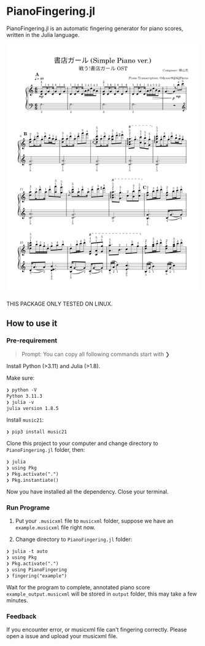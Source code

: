 # PianoFingering.jl

PianoFingering.jl is an automatic fingering generator for piano scores, written in the Julia language.

![image](./example.png)

THIS PACKAGE ONLY TESTED ON LINUX.

## How to use it

### Pre-requirement

> Prompt: You can copy all following commands start with ❯ 

Install Python (>3.11) and Julia (>1.8). 

Make sure:

``` shell
❯ python -V
Python 3.11.3
❯ julia -v
julia version 1.8.5
```

Install `music21`:

``` shell
❯ pip3 install music21
```

Clone this project to your computer and change directory to `PianoFingering.jl` folder, then:

``` shell
❯ julia
❯ using Pkg
❯ Pkg.activate(".")
❯ Pkg.instantiate()
```

Now you have installed all the dependency. Close your terminal.

### Run Programe

1. Put your `.musicxml` file to `musicxml` folder, suppose we have an `example.musicxml` file right now.

2. Change directory to `PianoFingering.jl` folder:

``` shell
❯ julia -t auto
❯ using Pkg
❯ Pkg.activate(".")
❯ using PianoFingering
❯ fingering("example")
```

Wait for the program to complete, annotated piano score `example_output.musicxml` will be stored in `output` folder, this may take a few minutes.

### Feedback

If you encounter error, or musicxml file can't fingering correctly. Please open a issue and upload your musicxml file.
